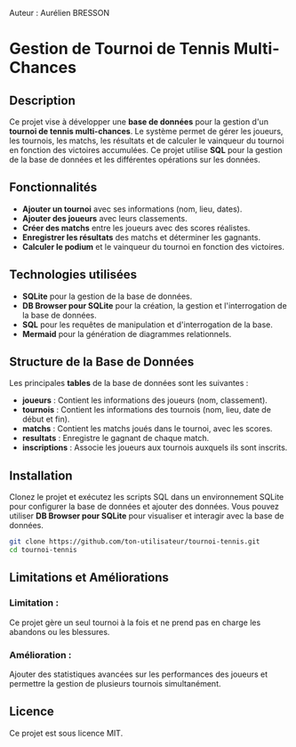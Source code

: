 Auteur : Aurélien BRESSON

# Gestion de Tournoi de Tennis Multi-Chances

## Description
Ce projet vise à développer une **base de données** pour la gestion d'un **tournoi de tennis multi-chances**. Le système permet de gérer les joueurs, les tournois, les matchs, les résultats et de calculer le vainqueur du tournoi en fonction des victoires accumulées. Ce projet utilise **SQL** pour la gestion de la base de données et les différentes opérations sur les données.

## Fonctionnalités
- **Ajouter un tournoi** avec ses informations (nom, lieu, dates).
- **Ajouter des joueurs** avec leurs classements.
- **Créer des matchs** entre les joueurs avec des scores réalistes.
- **Enregistrer les résultats** des matchs et déterminer les gagnants.
- **Calculer le podium** et le vainqueur du tournoi en fonction des victoires.

## Technologies utilisées
- **SQLite** pour la gestion de la base de données.
- **DB Browser pour SQLite** pour la création, la gestion et l'interrogation de la base de données.
- **SQL** pour les requêtes de manipulation et d'interrogation de la base.
- **Mermaid** pour la génération de diagrammes relationnels.

## Structure de la Base de Données
Les principales **tables** de la base de données sont les suivantes :
- **joueurs** : Contient les informations des joueurs (nom, classement).
- **tournois** : Contient les informations des tournois (nom, lieu, date de début et fin).
- **matchs** : Contient les matchs joués dans le tournoi, avec les scores.
- **resultats** : Enregistre le gagnant de chaque match.
- **inscriptions** : Associe les joueurs aux tournois auxquels ils sont inscrits.

## Installation
Clonez le projet et exécutez les scripts SQL dans un environnement SQLite pour configurer la base de données et ajouter des données. Vous pouvez utiliser **DB Browser pour SQLite** pour visualiser et interagir avec la base de données.

```bash
git clone https://github.com/ton-utilisateur/tournoi-tennis.git
cd tournoi-tennis
```
## Limitations et Améliorations
### Limitation :
Ce projet gère un seul tournoi à la fois et ne prend pas en charge les abandons ou les blessures.
### Amélioration :
Ajouter des statistiques avancées sur les performances des joueurs et permettre la gestion de plusieurs tournois simultanément.

## Licence
Ce projet est sous licence MIT.
